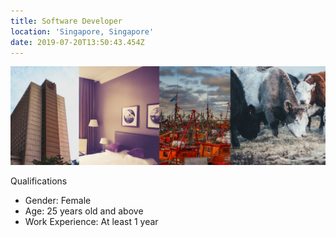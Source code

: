 ```yaml
---
title: Software Developer
location: 'Singapore, Singapore'
date: 2019-07-20T13:50:43.454Z
---
```

![](/uploads/kugihan-bg-2.jpg "Top background")

Qualifications

* Gender: Female
* Age: 25 years old and above
* Work Experience: At least 1 year
